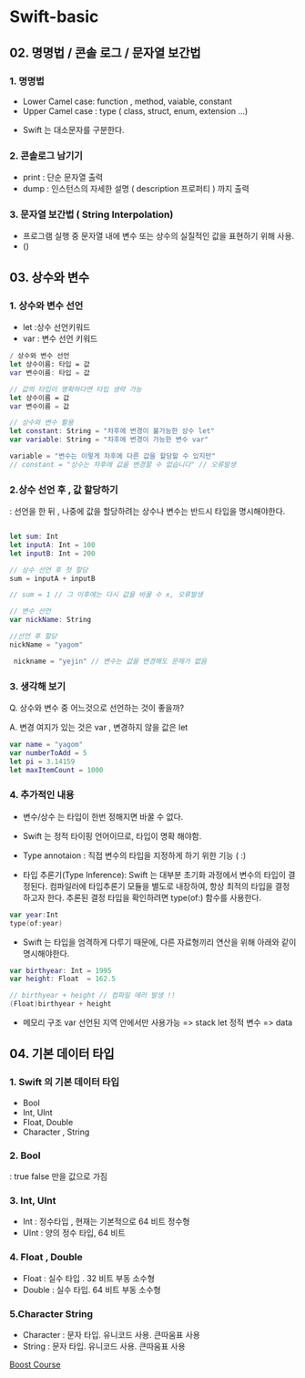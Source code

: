 # Swift-basic


## 02. 명명법 / 콘솔 로그 / 문자열 보간법

### 1. 명명법 
- Lower Camel case: function , method, vaiable, constant
- Upper Camel case : type ( class, struct, enum, extension ...)

* Swift 는 대소문자를 구분한다.

### 2. 콘솔로그 남기기
- print : 단순 문자열 출력 
- dump : 인스턴스의 자세한 설명 ( description 프로퍼티 ) 까지 출력 

### 3. 문자열 보간법 ( String Interpolation)
- 프로그램 실행 중 문자열 내에 변수 또는 상수의 실질적인 값을 표현하기 위해 사용. 
-  \()

## 03. 상수와 변수 

### 1. 상수와 변수 선언
- let :상수 선언키워드
- var : 변수 선언 키워드 

``` Swift 
/ 상수와 변수 선언
let 상수이름: 타입 = 값
var 변수이름: 타입 = 값

// 값의 타입이 명확하다면 타입 생략 가능
let 상수이름 = 값
var 변수이름 = 값

// 상수와 변수 활용
let constant: String = "차후에 변경이 불가능한 상수 let"
var variable: String = "차후에 변경이 가능한 변수 var"

variable = "변수는 이렇게 차후에 다른 값을 할당할 수 있지만"
// constant = "상수는 차후에 값을 변경할 수 없습니다" // 오류발생
```

### 2.상수 선언 후 , 값 할당하기
: 선언을 한 뒤 , 나중에 값을 할당하려는 상수나 변수는 반드시  타입을 명시해야한다. 
``` Swift

let sum: Int
let inputA: Int = 100
let inputB: Int = 200

// 상수 선언 후 첫 할당
sum = inputA + inputB

// sum = 1 // 그 이후에는 다시 값을 바꿀 수 x, 오류발생

// 변수 선언
var nickName: String

//선언 후 할당
nickName = "yagom"

 nickname = "yejin" // 변수는 값을 변경해도 문제가 없음 
 ```

### 3. 생각해 보기 
Q. 상수와 변수 중 어느것으로 선언하는 것이 좋을까?

A. 변경 여지가 있는 것은 var , 변경하지 않을 값은 let 
    
```Swift 
var name = "yagom"
var numberToAdd = 5
let pi = 3.14159
let maxItemCount = 1000
 ```

### 4. 추가적인 내용 
- 변수/상수 는 타입이 한번 정해지면 바꿀 수 없다. 

- Swift 는 정적 타이핑 언어이므로, 타입이 명확 해야함.

- Type annotaion : 직접 변수의 타입을 지정하게 하기 위한 기능 ( :)

- 타입 추론기(Type Inference): Swift 는 대부분 초기화 과정에서 변수의 타입이 결정된다. 컴파일러에 타입추론기 모듈을 별도로 내장하여, 항상 최적의 타입을 결정하고자 한다. 
    추론된 결정 타입을 확인하려면 type(of:) 함수를 사용한다. 
  
```Swift   
var year:Int 
type(of:year)
 ```


- Swift 는 타입을 엄격하게 다루기 때문에, 다른 자료형끼리 연산을 위해 아래와 같이 명시해야한다. 
 ```Swift
var birthyear: Int = 1995
var height: Float  = 162.5

// birthyear + height // 컴파일 에러 발생 !! 
(Float)birthyear + height 
 ```

- 메모리 구조
var 선언된 지역 안에서만 사용가능 => stack 
let 정적 변수 => data 


## 04. 기본 데이터 타입

### 1. Swift 의 기본 데이터 타입
- Bool
- Int, UInt
- Float, Double
- Character , String

### 2. Bool
: true false 만을 값으로 가짐

### 3. Int, UInt 
- Int : 정수타입 , 현재는 기본적으로 64 비트 정수형
- UInt : 양의 정수 타입, 64 비트 

### 4. Float , Double
- Float : 실수 타입 . 32 비트 부동 소수형
- Double : 실수 타입. 64 비트 부동 소수형

### 5.Character String
- Character : 문자 타입. 유니코드 사용. 큰따움표 사용
- String :  문자 타입. 유니코드 사용. 큰따움표 사용


[Boost Course](https://www.boostcourse.org/mo122/joinLectures/38564)
